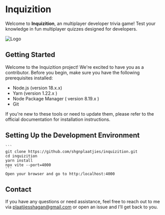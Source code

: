# Inquizition

Welcome to **Inquizition**, an multiplayer developer trivia game! Test your knowledge in fun multiplayer quizzes designed for developers.

![Logo](/public/logo.svg)

## Getting Started

Welcome to the Inquizition project! We're excited to have you as a contributor. Before you begin, make sure you have the following prerequisites installed:

- Node.js (version 18.x.x)
- Yarn (version 1.22.x )
- Node Package Manager ( version 8.19.x )
- Git

If you're new to these tools or need to update them, please refer to the official documentation for installation instructions.

## Setting Up the Development Environment

    ```
    git clone https://github.com/shgnplaatjies/inquizition.git
    cd inquizition
    yarn install
    npx vite --port=4000
    ```
    Open your browser and go to http:/localhost:4000

## Contact

If you have any questions or need assistance, feel free to reach out to me via plaatjiesshagan@gmail.com or open an issue and I'll get back to you.

